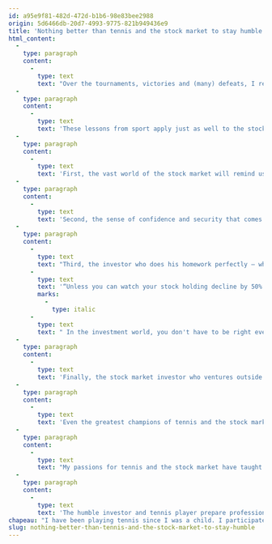 ```yaml
---
id: a95e9f81-482d-472d-b1b6-98e83bee2988
origin: 5d6466db-20d7-4993-9775-821b949436e9
title: 'Nothing better than tennis and the stock market to stay humble'
html_content:
  -
    type: paragraph
    content:
      -
        type: text
        text: "Over the tournaments, victories and (many) defeats, I realize how much competition is formative, both for young and old! In particular, nothing beats competition to force us to remain humble. If one day we claim to have become a good tennis player, some tournaments will soon bring us back to earth. What's more, loss is the best source of learning and development for the tennis player, provided he knows how to learn from it."
  -
    type: paragraph
    content:
      -
        type: text
        text: 'These lessons from sport apply just as well to the stock market. The investor who develops the dangerous sense of being invincible will quickly be brought down to earth by the stock markets.'
  -
    type: paragraph
    content:
      -
        type: text
        text: 'First, the vast world of the stock market will remind us repeatedly that it is futile to try to predict stock market movements. In my opinion, there are simply too many unpredictable variables that can influence the price of the stock market to hope to predict its movements with any success. Take inflation, a variable that has been in the headlines for the past few months: do you really believe that it is possible to predict how it will develop over the next few weeks and months?'
  -
    type: paragraph
    content:
      -
        type: text
        text: 'Second, the sense of confidence and security that comes with a long bull market will sooner or later be shattered by a good market correction or a bear market. Over the past two decades, the bursting of the tech bubble in 2000, the 2008-2009 financial crisis and the COVID-19 pandemic have cooled many overconfident investors. In my opinion, the investor should also not get carried away by the strong rally in the stock markets for the past year or more.'
  -
    type: paragraph
    content:
      -
        type: text
        text: "Third, the investor who does his homework perfectly – who goes through a company's financial statements, analyzes its business models, studies its industry, measures the various risks, takes the time to properly assess its value – can never be right every time. Investing in a stock will always come with risk. As Warren Buffett said, "
      -
        type: text
        text: '“Unless you can watch your stock holding decline by 50% without becoming panic-stricken, you should not be in the stock market.”'
        marks:
          -
            type: italic
      -
        type: text
        text: " In the investment world, you don't have to be right every time to be successful; I have always liked to say that you just have to be right more often than you are wrong."
  -
    type: paragraph
    content:
      -
        type: text
        text: 'Finally, the stock market investor who ventures outside his area of expertise will, in my opinion, be quickly put in his place. Investing in start-ups or turnarounds, using options or margin strategies, betting a substantial portion of your portfolio in a single stock – these are all ways of the overconfident investor.'
  -
    type: paragraph
    content:
      -
        type: text
        text: 'Even the greatest champions of tennis and the stock market, Roger Federer and Warren Buffett, suffered many defeats during their long careers.'
  -
    type: paragraph
    content:
      -
        type: text
        text: "My passions for tennis and the stock market have taught me to approach them on a probabilistic basis. The one who succeeds will be the one who is right more often than he is wrong. Also, like in tennis, you have to be humble and learn from your failures so that you don't repeat them (too often)."
  -
    type: paragraph
    content:
      -
        type: text
        text: 'The humble investor and tennis player prepare professionally before every game or before every investment decision. Each knows he must do his homework properly if he wants to put the odds in his favour. He also knows that if he takes his opponent lightly, sooner or later he will get a big slap of modesty in the face.'
chapeau: "I have been playing tennis since I was a child. I participated in many competitions in my youth until the American university where I was lucky to get a tennis scholarship. More recently, after a hiatus of a few decades, I got back into competition by joining the “seniors” tournament circuit. It's kind of weird, but it's only now that I realize how much I love and always loved competition. Even more bizarre, I'm still as nervous before a tennis match at 50 as I was at 12!"
slug: nothing-better-than-tennis-and-the-stock-market-to-stay-humble
---
```

